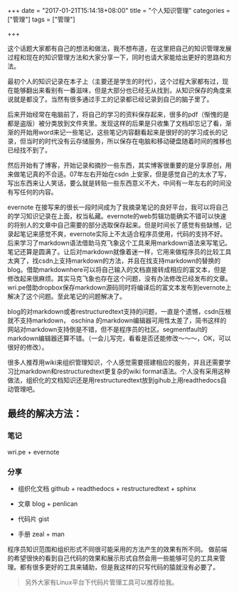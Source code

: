 +++
date = "2017-01-21T15:14:18+08:00"
title = "个人知识管理"
categories = ["管理"]
tags = ["管理"]

+++

这个话题大家都有自己的想法和做法，我不想布道，在这里把自己的知识管理发展过程和现在的知识管理方法和大家分享一下，同时也请大家能给出更好的思路和方法。

最初个人的知识记录在本子上（主要还是学生的时代），这个过程大家都有过，现在能够翻出来看别有一番滋味，但是大部分也已经无从找到，从知识保存的角度来说就是都没了。当然有很多通过手工的记录都已经记录到自己的脑子里了。

后来开始经常在电脑前了，将自己的学习的资料保存起来，很多的pdf（惭愧的是都是盗版）被分类放到文件夹里。发现这样的后果是只收集了文档却忘记了看，渐渐的开始用word来记一些笔记，这些笔记内容翻看起来是很好的的学习成长的记录，但当时的时代没有云存储服务，所以保存在电脑和移动硬盘随着时间的推移也已经找不到了。

然后开始有了博客，开始记录和摘抄一些东西，其实博客很重要的是分享原创，用来做笔记真的不合适。07年左右开始在csdn 上安家，但是感觉自己的太水了写，写出东西来让人笑话，要么就是转贴一些东西意义不大，中间有一年左右的时间没有写任何的内容。

evernote 在接写来的很长一段时间成为了我摘录笔记的良好平台，我可以将自己的学习知识记录在上面，权当私藏。evernote的web剪辑功能确实不错可以快速的将别人的文章中自己需要的部分选取保存起来。但是时间长了感觉有些缺憾，记录起笔记来感觉不爽，evernote实际上不太适合程序员使用，代码的支持不好。后来学习了markdown语法借助马克飞象这个工具来用markdown语法来写笔记。笔记还算是圆满了。让后对markdown就像着迷一样，它用来做程序员的比较工具太爽了，找csdn上支持markdown的方法，并且在找支持markdown的替换的blog。借助markdownhere可以将自己输入的文档直接转成相应的富文本，但是修改起来很麻烦。其实马克飞象也存在这个问题，没有办法修改已经发布的文章。wri.pe借助dropbox保存markdown源码同时将编译后的富文本发布到evernote上解决了这个问题。至此笔记的问题解决了。

blog的对markdown或者restructuredtext支持的问题，一直是个遗憾，csdn压根就不支持markdown， oschina 的markdown编辑器可用性太差了，简书这样的网站对markdown支持倒是不错，但不是程序员的社区。segmentfault的markdown编辑器还算不错。（一会儿写完，看看是否还能修改～～～，OK，可以很好的修改）。

很多人推荐用wiki来组织管理知识，个人感觉需要搭建相应的服务，并且还需要学习比markdown和restructuredtext更复杂的wiki format语法。个人没有采用这种做法，组织化的文档知识还是用restructuredtext放到gihub上用readthedocs自动管理吧。

## 最终的解决方法：

### 笔记
  
  wri.pe + evernote

### 分享


- 组织化文档 github + readthedocs + restructuredtext + sphinx

- 文章 blog + penlican

- 代码片 gist

- 手册 zeal + man

程序员知识范围和组织形式不同很可能采用的方法产生的效果有所不同。
做前端的希望很快的看到自己代码的效果和展示形式自然会用一些能够可见的工具来管理。都有很多更好的工具来辅助，但是我这样的只写代码的猿就没有必要了。

> 另外大家有Linux平台下代码片管理工具可以推荐给我。

